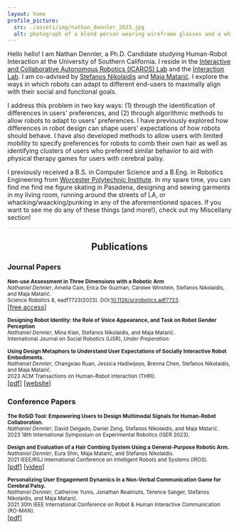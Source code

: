 ```yaml
---
layout: home
profile_picture:
  src: ./assets/img/nathan_dennler_2023.jpg
  alt: photograph of a blond person wearing wireframe glasses and a white mockneck staring into the camera.
---
```


<p>
  Hello hello! I am Nathan Dennler, a Ph.D. Candidate studying Human-Robot Interaction at the University of Southern California. I reside in the <a href="https://icaros.usc.edu/">Interactive and Collaborative Autonomous Robotics (ICAROS) Lab</a> and the <a href="https://uscinteractionlab.web.app/">Interaction Lab</a>. I am co-advised by <a href="https://stefanosnikolaidis.net/">Stefanos Nikolaidis</a> and <a href="http://maja-mataric.web.app">Maja Matarić</a>. I explore the ways in which robots can adapt to different end-users to maximally align with their social and functional goals. 
</p>

<p>
  I address this problem in two key ways: (1) through the identification of differences in users' preferences, and (2) through algorithmic methods to allow robots to adapt to users' preferences. I have previously explored how differences in robot design can shape users' expectations of how robots should behave. I have also developed methods to allow users with limited mobility to specify preferences for robots to comb their own hair as well as identifying clusters of users who preferred similar behavior to aid with physical therapy games for users with cerebral palsy.
</p>

<p>
  I previously received a B.S. in Computer Science and a B.Eng. in Robotics Engineering from <a href="https://www.wpi.edu/">Worcester Polytechnic Institute</a>. In my spare time, you can find me find me figure skating in Pasadena, designing and sewing garments in my living room, running around the streets of LA, or whacking/waacking/punking in any of the aforementioned spaces. If you want to see me do any of these things (and more!), check out my Miscellany section!
</p>

<hr style="background-color:#e8e8e8;border:none;height:1px;">
<h2 style="text-align:center;">
Publications
</h2>
<h3 style="text-align:left;">
Journal Papers
</h3>
<p>
  <small>
  <b> Non-use Assessment in Three Dimensions with a Robotic Arm </b><br>
  <i>Nathaniel Dennler</i>, Amelia Cain, Erica De Guzman, Carolee Winstein, Stefanos Nikolaidis, and Maja Matarić. <br>
  Science Robotics 8, eadf7723(2023). DOI:<a href="https://www.science.org/stoken/author-tokens/ST-1549/full">10.1126/scirobotics.adf7723</a>.<br>
  </small>
  [<a href="https://www.science.org/stoken/author-tokens/ST-1549/full">free access</a>]
</p>

<p>
  <small>
  <b>Designing Robot Identity: the Role of Voice Appearance, and Task on Robot Gender Perception </b><br>
  <i>Nathaniel Dennler</i>, Mina Kian, Stefanos Nikolaidis, and Maja Matarić. <br>
  International Journal on Social Robotics (IJSR), <i>Under Preperation</i>.<br>
  </small>
</p>
<p>
  <small>
  <b>Using Design Metaphors to Understand User Expectations of Socially Interactive Robot Embodiments. </b><br>
  <i>Nathaniel Dennler</i>, Changxiao Ruan, Jessica Hadiwijoyo, Brenna Chen, Stefanos Nikolaidis, and Maja Matarić. <br>
  2023 ACM Transactions on Human-Robot Interaction (THRI).<br>
  </small>
  [<a href="https://dl.acm.org/doi/abs/10.1145/3550489">pdf</a>] [<a href="https://interaction-lab.github.io/robot-metaphors/">website</a>]
</p>


<h3 style="text-align:left;">
Conference Papers
</h3>

<p>
  <small>
  <b>The RoSiD Tool: Empowering Users to Design Multimodal Signals for Human-Robot Collaboration. </b><br>
  <i>Nathaniel Dennler</i>, David Delgado, Daniel Zeng, Stefanos Nikolaidis, and Maja Matarić. <br>
  2023 18th International Symposium on Experimental Robotics (ISER 2023).<br>
  </small>
</p>

<p>
  <small>
  <b>Design and Evaluation of a Hair Combing System Using a General-Purpose Robotic Arm. </b><br>
  <i>Nathaniel Dennler</i>, Eura Shin, Maja Matarić, and Stefanos Nikolaidis. <br>
  2021 IEEE/RSJ International Conference on Intelligent Robots and Systems (IROS).<br>
  </small>
  [<a href="https://ieeexplore.ieee.org/document/9636768">pdf</a>] [<a href="https://youtu.be/FJ8jtZohNak">video</a>]<!-- [<a href="https://youtu.be/FJ8jtZohNak">presentation</a>] -->
</p>

<p>
  <small>
  <b>Personalizing User Engagement Dynamics in a Non-Verbal Communication Game for Cerebral Palsy. </b><br>
  <i>Nathaniel Dennler</i>, Catherine Yunis, Jonathan Realmuto, Terence Sanger, Stefanos Nikolaidis, and Maja Matarić. <br>
  2021 30th IEEE International Conference on Robot & Human Interactive Communication (RO-MAN).<br>
  </small>
  [<a href="https://ieeexplore.ieee.org/document/9515466">pdf</a>]
</p>
